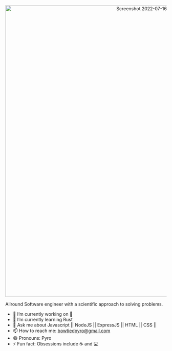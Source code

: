 

<img width="912" style="display: block; text-align: center;" alt="Screenshot 2022-07-16 at 10 27 30" src="https://user-images.githubusercontent.com/101187520/179345015-73f2ec51-3da6-4775-8e00-b0acde0bb646.png">

Allround Software engineer with a scientific approach to solving problems.


- 🔭 I’m currently working on 🍯
- 🌱 I’m currently learning Rust
- 💬 Ask me about Javascript || NodeJS || ExpressJS || HTML || CSS || 
- 📫 How to reach me: bowtiedpyro@gmail.com
- 😄 Pronouns: Pyro
- ⚡ Fun fact: Obsessions include ☕️ and 💻


